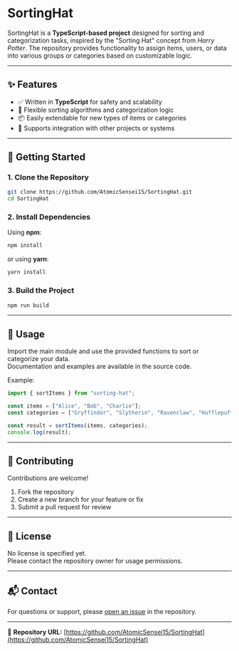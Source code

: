 # SortingHat

SortingHat is a **TypeScript-based project** designed for sorting and categorization tasks, inspired by the "Sorting Hat" concept from *Harry Potter*. The repository provides functionality to assign items, users, or data into various groups or categories based on customizable logic.

---

## ✨ Features
- ✅ Written in **TypeScript** for safety and scalability  
- 🔄 Flexible sorting algorithms and categorization logic  
- 📦 Easily extendable for new types of items or categories  
- 🔗 Supports integration with other projects or systems  

---

## 🚀 Getting Started

### 1. Clone the Repository
```bash
git clone https://github.com/AtomicSensei15/SortingHat.git
cd SortingHat
```

### 2. Install Dependencies
Using **npm**:
```bash
npm install
```
or using **yarn**:
```bash
yarn install
```

### 3. Build the Project
```bash
npm run build
```

---

## 📖 Usage
Import the main module and use the provided functions to sort or categorize your data.  
Documentation and examples are available in the source code.

Example:
```ts
import { sortItems } from "sorting-hat";

const items = ["Alice", "Bob", "Charlie"];
const categories = ["Gryffindor", "Slytherin", "Ravenclaw", "Hufflepuff"];

const result = sortItems(items, categories);
console.log(result);
```

---

## 🤝 Contributing
Contributions are welcome!  
1. Fork the repository  
2. Create a new branch for your feature or fix  
3. Submit a pull request for review  

---

## 📜 License
No license is specified yet.  
Please contact the repository owner for usage permissions.  

---

## 📬 Contact
For questions or support, please [open an issue](https://github.com/AtomicSensei15/SortingHat/issues) in the repository.  

---

🔗 **Repository URL:** [https://github.com/AtomicSensei15/SortingHat](https://github.com/AtomicSensei15/SortingHat)
